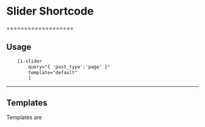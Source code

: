 # Slider Shortcode
===================

## Usage

``` html
    [i-slider
        query="{ 'post_type':'page' }"
        template="default"
        ]
```

-----

## Templates

Templates are